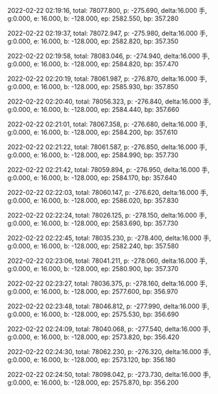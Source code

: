 2022-02-22 02:19:16, total: 78077.800, p: -275.690, delta:16.000 手, g:0.000, e: 16.000, b: -128.000, ep: 2582.550, bp: 357.280

2022-02-22 02:19:37, total: 78072.947, p: -275.980, delta:16.000 手, g:0.000, e: 16.000, b: -128.000, ep: 2582.820, bp: 357.350

2022-02-22 02:19:58, total: 78083.046, p: -274.940, delta:16.000 手, g:0.000, e: 16.000, b: -128.000, ep: 2584.820, bp: 357.470

2022-02-22 02:20:19, total: 78061.987, p: -276.870, delta:16.000 手, g:0.000, e: 16.000, b: -128.000, ep: 2585.930, bp: 357.850

2022-02-22 02:20:40, total: 78056.323, p: -276.840, delta:16.000 手, g:0.000, e: 16.000, b: -128.000, ep: 2584.440, bp: 357.660

2022-02-22 02:21:01, total: 78067.358, p: -276.680, delta:16.000 手, g:0.000, e: 16.000, b: -128.000, ep: 2584.200, bp: 357.610

2022-02-22 02:21:22, total: 78061.587, p: -276.850, delta:16.000 手, g:0.000, e: 16.000, b: -128.000, ep: 2584.990, bp: 357.730

2022-02-22 02:21:42, total: 78059.894, p: -276.950, delta:16.000 手, g:0.000, e: 16.000, b: -128.000, ep: 2584.170, bp: 357.640

2022-02-22 02:22:03, total: 78060.147, p: -276.620, delta:16.000 手, g:0.000, e: 16.000, b: -128.000, ep: 2586.020, bp: 357.830

2022-02-22 02:22:24, total: 78026.125, p: -278.150, delta:16.000 手, g:0.000, e: 16.000, b: -128.000, ep: 2583.690, bp: 357.730

2022-02-22 02:22:45, total: 78035.230, p: -278.400, delta:16.000 手, g:0.000, e: 16.000, b: -128.000, ep: 2582.240, bp: 357.580

2022-02-22 02:23:06, total: 78041.211, p: -278.060, delta:16.000 手, g:0.000, e: 16.000, b: -128.000, ep: 2580.900, bp: 357.370

2022-02-22 02:23:27, total: 78036.375, p: -278.160, delta:16.000 手, g:0.000, e: 16.000, b: -128.000, ep: 2577.600, bp: 356.970

2022-02-22 02:23:48, total: 78046.812, p: -277.990, delta:16.000 手, g:0.000, e: 16.000, b: -128.000, ep: 2575.530, bp: 356.690

2022-02-22 02:24:09, total: 78040.068, p: -277.540, delta:16.000 手, g:0.000, e: 16.000, b: -128.000, ep: 2573.820, bp: 356.420

2022-02-22 02:24:30, total: 78062.230, p: -276.320, delta:16.000 手, g:0.000, e: 16.000, b: -128.000, ep: 2573.120, bp: 356.180

2022-02-22 02:24:50, total: 78098.042, p: -273.730, delta:16.000 手, g:0.000, e: 16.000, b: -128.000, ep: 2575.870, bp: 356.200